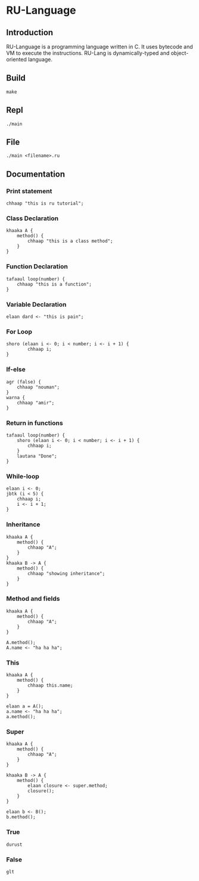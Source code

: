 # RU-Language
## Introduction
RU-Language is a programming language written in C. It uses bytecode and VM to execute the instructions. RU-Lang is dynamically-typed and object-oriented language.

## Build
```
make
```
## Repl
```
./main
```
## File
```
./main <filename>.ru
```

## Documentation
### Print statement
```
chhaap "this is ru tutorial";
```
### Class Declaration
```
khaaka A {
    method() {
        chhaap "this is a class method";
    }
}
```
### Function Declaration
```
tafaaul loop(number) {
    chhaap "this is a function";
}
```
### Variable Declaration
```
elaan dard <- "this is pain";
```
### For Loop
```
shoro (elaan i <- 0; i < number; i <- i + 1) {
        chhaap i;
}
```
### If-else
```
agr (false) {
    chhaap "nouman";
}
warna {
    chhaap "amir";
}
```

### Return in functions
```
tafaaul loop(number) {
    shoro (elaan i <- 0; i < number; i <- i + 1) {
        chhaap i;
    }
    lautana "Done";
}
```
### While-loop
```
elaan i <- 0;
jbtk (i < 5) {
    chhaap i;
    i <- i + 1;
}
```
### Inheritance
```
khaaka A {
    method() {
        chhaap "A";
    }
}
khaaka B -> A {
    method() {
        chhaap "showing inheritance";
    }
}
```
### Method and fields
```
khaaka A {
    method() {
        chhaap "A";
    }
}

A.method();
A.name <- "ha ha ha";
```
### This
```
khaaka A {
    method() {
        chhaap this.name;
    }
}

elaan a = A();
a.name <- "ha ha ha";
a.method();
```
### Super
```
khaaka A {
    method() {
        chhaap "A";
    }
}

khaaka B -> A {
    method() {
        elaan closure <- super.method;
        closure();
    }
}

elaan b <- B();
b.method();
```
### True
```
durust
```
### False
```
glt
```